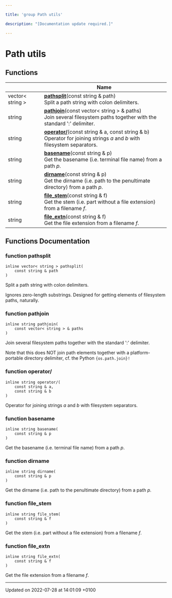 ```yaml
---

title: 'group Path utils'

description: "[Documentation update required.]"

---
```


# Path utils



## Functions

|                | Name           |
| -------------- | -------------- |
| vector< string > | **[pathsplit](http://example.org/modules/group__pathutils/#function-pathsplit)**(const string & path)<br>Split a path string with colon delimiters.  |
| string | **[pathjoin](http://example.org/modules/group__pathutils/#function-pathjoin)**(const vector< string > & paths)<br>Join several filesystem paths together with the standard ':' delimiter.  |
| string | **[operator/](http://example.org/modules/group__pathutils/#function-operator/)**(const string & a, const string & b)<br>Operator for joining strings _a_ and _b_ with filesystem separators.  |
| string | **[basename](http://example.org/modules/group__pathutils/#function-basename)**(const string & p)<br>Get the basename (i.e. terminal file name) from a path _p_.  |
| string | **[dirname](http://example.org/modules/group__pathutils/#function-dirname)**(const string & p)<br>Get the dirname (i.e. path to the penultimate directory) from a path _p_.  |
| string | **[file_stem](http://example.org/modules/group__pathutils/#function-file-stem)**(const string & f)<br>Get the stem (i.e. part without a file extension) from a filename _f_.  |
| string | **[file_extn](http://example.org/modules/group__pathutils/#function-file-extn)**(const string & f)<br>Get the file extension from a filename _f_.  |


## Functions Documentation

### function pathsplit

```
inline vector< string > pathsplit(
    const string & path
)
```

Split a path string with colon delimiters. 

Ignores zero-length substrings. Designed for getting elements of filesystem paths, naturally. 


### function pathjoin

```
inline string pathjoin(
    const vector< string > & paths
)
```

Join several filesystem paths together with the standard ':' delimiter. 

Note that this does NOT join path elements together with a platform-portable directory delimiter, cf. the Python <code>{os.path.join}!</code>


### function operator/

```
inline string operator/(
    const string & a,
    const string & b
)
```

Operator for joining strings _a_ and _b_ with filesystem separators. 

### function basename

```
inline string basename(
    const string & p
)
```

Get the basename (i.e. terminal file name) from a path _p_. 

### function dirname

```
inline string dirname(
    const string & p
)
```

Get the dirname (i.e. path to the penultimate directory) from a path _p_. 

### function file_stem

```
inline string file_stem(
    const string & f
)
```

Get the stem (i.e. part without a file extension) from a filename _f_. 

### function file_extn

```
inline string file_extn(
    const string & f
)
```

Get the file extension from a filename _f_. 





-------------------------------

Updated on 2022-07-28 at 14:01:09 +0100
